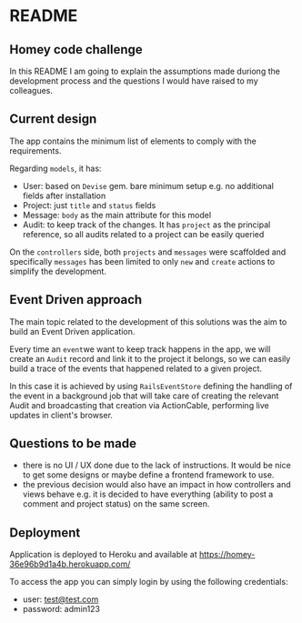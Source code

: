 # README

## Homey code challenge

In this README I am going to explain the assumptions made duriong the development process and the questions I would have raised to my colleagues.

## Current design

The app contains the minimum list of elements to comply with the requirements.

Regarding `models`, it has:
- User: based on `Devise` gem. bare minimum setup e.g. no additional fields after installation
- Project: just `title` and `status` fields
- Message: `body` as the main attribute for this model
- Audit: to keep track of the changes. It has `project` as the principal reference, so all audits related to a project can be easily queried

On the `controllers` side, both `projects` and `messages` were scaffolded and specifically `messages` has been limited to only `new` and `create` actions to simplify the development.

## Event Driven approach

The main topic related to the development of this solutions was the aim to build an Event Driven application.

Every time an `event`we want to keep track happens in the app, we will create an `Audit` record and link it to the project it belongs, so we can easily build a trace of the events that happened related to a given project.

In this case it is achieved by using `RailsEventStore` defining the handling of the event in a background job that will take care of creating the relevant Audit and broadcasting that creation via ActionCable, performing live updates in client's browser.

## Questions to be made

- there is no UI / UX done due to the lack of instructions. It would be nice to get some designs or maybe define a frontend framework to use.
- the previous decision would also have an impact in how controllers and views behave e.g. it is decided to have everything (ability to post a comment and project status) on the same screen.

## Deployment

Application is deployed to Heroku and available at https://homey-36e96b9d1a4b.herokuapp.com/

To access the app you can simply login by using the following credentials:
- user: test@test.com
- password: admin123
